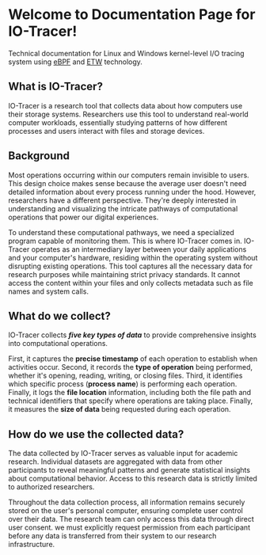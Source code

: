 # Welcome to Documentation Page for IO-Tracer!
Technical documentation for Linux and Windows kernel-level I/O tracing system using [eBPF](https://ebpf.io/what-is-ebpf/) and [ETW](https://learn.microsoft.com/en-us/windows-hardware/drivers/devtest/event-tracing-for-windows--etw-) technology.

## What is IO-Tracer?
IO-Tracer is a research tool that collects data about how computers use their storage systems. Researchers use this tool to understand real-world computer workloads, essentially studying patterns of how different processes and users interact with files and storage devices.

## Background

Most operations occurring within our computers remain invisible to users. This design choice makes sense because the average user doesn't need detailed information about every process running under the hood. However, researchers have a different perspective. They're deeply interested in understanding and visualizing the intricate pathways of computational operations that power our digital experiences.

To understand these computational pathways, we need a specialized program capable of monitoring them. This is where IO-Tracer comes in. IO-Tracer operates as an intermediary layer between your daily applications and your computer's hardware, residing within the operating system without disrupting existing operations. This tool captures all the necessary data for research purposes while maintaining strict privacy standards. It cannot access the content within your files and only collects metadata such as file names and system calls.

## What do we collect?

IO-Tracer collects ***five key types of data*** to provide comprehensive insights into computational operations. 

First, it captures the **precise timestamp** of each operation to establish when activities occur. Second, it records the **type of operation** being performed, whether it's opening, reading, writing, or closing files. Third, it identifies which specific process (**process name**) is performing each operation. Finally, it logs the **file location** information, including both the file path and technical identifiers that specify where operations are taking place. Finally, it measures the **size of data** being requested during each operation.

## How do we use the collected data?

The data collected by IO-Tracer serves as valuable input for academic research. Individual datasets are aggregated with data from other participants to reveal meaningful patterns and generate statistical insights about computational behavior. Access to this research data is strictly limited to authorized researchers. 

Throughout the data collection process, all information remains securely stored on the user's personal computer, ensuring complete user control over their data. The research team can only access this data through direct user consent. we must explicitly request permission from each participant before any data is transferred from their system to our research infrastructure.

